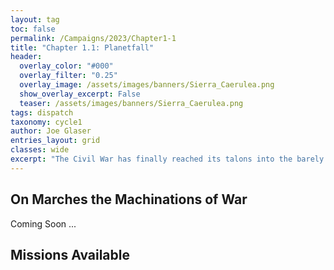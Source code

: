 ```yaml
---
layout: tag
toc: false
permalink: /Campaigns/2023/Chapter1-1
title: "Chapter 1.1: Planetfall"
header:
  overlay_color: "#000"
  overlay_filter: "0.25"
  overlay_image: /assets/images/banners/Sierra_Caerulea.png
  show_overlay_excerpt: False
  teaser: /assets/images/banners/Sierra_Caerulea.png
tags: dispatch
taxonomy: cycle1
author: Joe Glaser
entries_layout: grid
classes: wide
excerpt: "The Civil War has finally reached its talons into the barely compliant Worlds of the Nebula."
---
```


## On Marches the Machinations of War
Coming Soon ...

## Missions Available